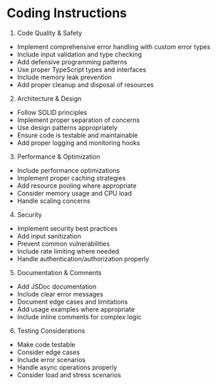 # Coding Instructions

1. Code Quality & Safety

- Implement comprehensive error handling with custom error types
- Include input validation and type checking
- Add defensive programming patterns
- Use proper TypeScript types and interfaces
- Include memory leak prevention
- Add proper cleanup and disposal of resources

2. Architecture & Design

- Follow SOLID principles
- Implement proper separation of concerns
- Use design patterns appropriately
- Ensure code is testable and maintainable
- Add proper logging and monitoring hooks

3. Performance & Optimization

- Include performance optimizations
- Implement proper caching strategies
- Add resource pooling where appropriate
- Consider memory usage and CPU load
- Handle scaling concerns

4. Security

- Implement security best practices
- Add input sanitization
- Prevent common vulnerabilities
- Include rate limiting where needed
- Handle authentication/authorization properly

5. Documentation & Comments

- Add JSDoc documentation
- Include clear error messages
- Document edge cases and limitations
- Add usage examples where appropriate
- Include inline comments for complex logic

6. Testing Considerations

- Make code testable
- Consider edge cases
- Include error scenarios
- Handle async operations properly
- Consider load and stress scenarios

